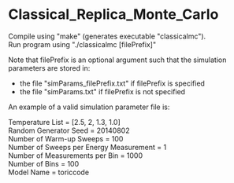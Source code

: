 Classical_Replica_Monte_Carlo
=============================

Compile using "make" (generates executable "classicalmc").  
Run program using "./classicalmc [filePrefix]"

Note that filePrefix is an optional argument such that the simulation parameters are stored in:
- the file "simParams_filePrefix.txt" if filePrefix is specified
- the file "simParams.txt" if filePrefix is not specified 

An example of a valid simulation parameter file is:

Temperature List = [2.5, 2, 1.3, 1.0]  
Random Generator Seed = 20140802  
Number of Warm-up Sweeps = 100  
Number of Sweeps per Energy Measurement = 1  
Number of Measurements per Bin = 1000  
Number of Bins = 100  
Model Name = toriccode     
